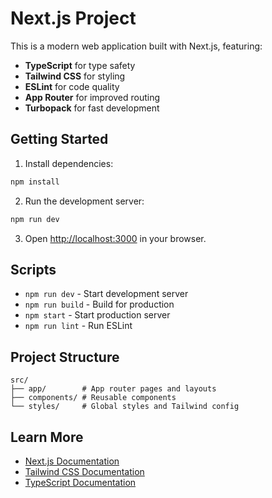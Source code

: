 # Next.js Project

This is a modern web application built with Next.js, featuring:

- **TypeScript** for type safety
- **Tailwind CSS** for styling
- **ESLint** for code quality
- **App Router** for improved routing
- **Turbopack** for fast development

## Getting Started

1. Install dependencies:
```bash
npm install
```

2. Run the development server:
```bash
npm run dev
```

3. Open [http://localhost:3000](http://localhost:3000) in your browser.

## Scripts

- `npm run dev` - Start development server
- `npm run build` - Build for production
- `npm start` - Start production server
- `npm run lint` - Run ESLint

## Project Structure

```
src/
├── app/        # App router pages and layouts
├── components/ # Reusable components
└── styles/     # Global styles and Tailwind config
```

## Learn More

- [Next.js Documentation](https://nextjs.org/docs)
- [Tailwind CSS Documentation](https://tailwindcss.com/docs)
- [TypeScript Documentation](https://www.typescriptlang.org/docs)
